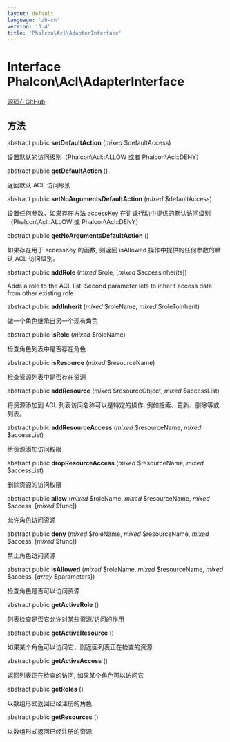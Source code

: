 ```yaml
---
layout: default
language: 'zh-cn'
version: '3.4'
title: 'Phalcon\Acl\AdapterInterface'
---
```


# Interface **Phalcon\Acl\AdapterInterface**

<a href="https://github.com/phalcon/cphalcon/tree/v3.4.0/phalcon/acl/adapterinterface.zep" class="btn btn-default btn-sm">源码在GitHub</a>

## 方法

abstract public **setDefaultAction** (*mixed* $defaultAccess)

设置默认的访问级别（Phalcon\Acl::ALLOW 或者 Phalcon\Acl::DENY）

abstract public **getDefaultAction** ()

返回默认 ACL 访问级别

abstract public **setNoArgumentsDefaultAction** (*mixed* $defaultAccess)

设置任何参数，如果存在方法 accessKey 在讲课行动中提供的默认访问级别 （Phalcon\\Acl::ALLOW 或 Phalcon\\Acl::DENY）

abstract public **getNoArgumentsDefaultAction** ()

如果存在用于 accessKey 的函数, 则返回 isAllowed 操作中提供的任何参数的默认 ACL 访问级别。

abstract public **addRole** (*mixed* $role, [*mixed* $accessInherits])

Adds a role to the ACL list. Second parameter lets to inherit access data from other existing role

abstract public **addInherit** (*mixed* $roleName, *mixed* $roleToInherit)

做一个角色继承自另一个现有角色

abstract public **isRole** (*mixed* $roleName)

检查角色列表中是否存在角色

abstract public **isResource** (*mixed* $resourceName)

检查资源列表中是否存在资源

abstract public **addResource** (*mixed* $resourceObject, *mixed* $accessList)

将资源添加到 ACL 列表访问名称可以是特定的操作, 例如搜索、更新、删除等或列表。

abstract public **addResourceAccess** (*mixed* $resourceName, *mixed* $accessList)

给资源添加访问权限

abstract public **dropResourceAccess** (*mixed* $resourceName, *mixed* $accessList)

删除资源的访问权限

abstract public **allow** (*mixed* $roleName, *mixed* $resourceName, *mixed* $access, [*mixed* $func])

允许角色访问资源

abstract public **deny** (*mixed* $roleName, *mixed* $resourceName, *mixed* $access, [*mixed* $func])

禁止角色访问资源

abstract public **isAllowed** (*mixed* $roleName, *mixed* $resourceName, *mixed* $access, [*array* $parameters])

检查角色是否可以访问资源

abstract public **getActiveRole** ()

列表检查是否它允许对某些资源/访问的作用

abstract public **getActiveResource** ()

如果某个角色可以访问它，则返回列表正在检查的资源

abstract public **getActiveAccess** ()

返回列表正在检查的访问, 如果某个角色可以访问它

abstract public **getRoles** ()

以数组形式返回已经注册的角色

abstract public **getResources** ()

以数组形式返回已经注册的资源